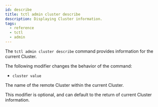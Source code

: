 ```yaml
---
id: describe
title: tctl admin cluster describe
description: Displaying Cluster information.
tags:
  - reference
  - tctl
  - admin
---
```


The `tctl admin cluster describe` command provides information for the current Cluster.

The following modifier changes the behavior of the command:

- `cluster value`

The name of the remote Cluster within the current Cluster.

This modifier is optional, and can default to the return of current Cluster information.
